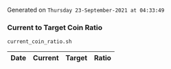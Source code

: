 Generated on `Thursday 23-September-2021 at 04:33:49`

### Current to Target Coin Ratio
`current_coin_ratio.sh`

Date|Current|Target|Ratio
---|---|---|---
